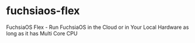 # fuchsiaos-flex
FuchsiaOS Flex - Run FuchsiaOS in the Cloud or in Your Local Hardware as long as it has Multi Core CPU
